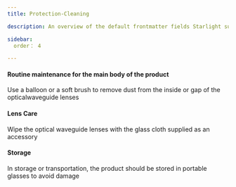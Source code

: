 ```yaml
---
title: Protection-Cleaning

description: An overview of the default frontmatter fields Starlight supports.

sidebar:
  order： 4

---
```

#### Routine maintenance for the main body of the product

Use a balloon or a soft brush to remove dust from the inside or gap of the opticalwaveguide lenses

#### Lens Care

Wipe the optical waveguide lenses with the glass cloth supplied as an accessory

#### Storage

In storage or transportation, the product should be stored in portable glasses to avoid damage
